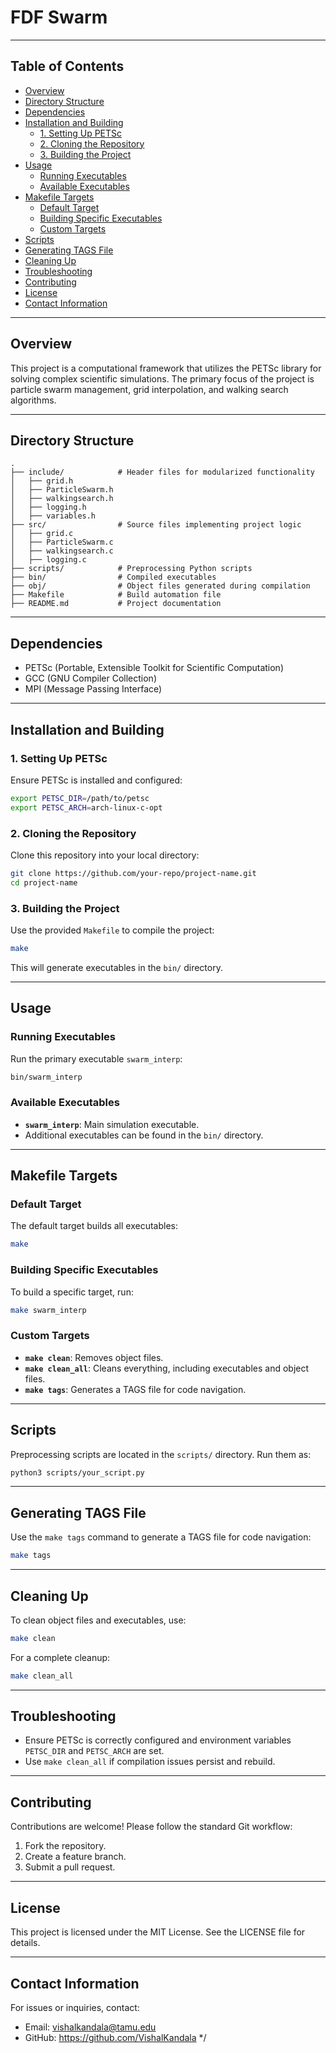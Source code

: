 # **FDF Swarm**

---

## **Table of Contents**

- [Overview](#overview)
- [Directory Structure](#directory-structure)
- [Dependencies](#dependencies)
- [Installation and Building](#installation-and-building)
  - [1. Setting Up PETSc](#1-setting-up-petsc)
  - [2. Cloning the Repository](#2-cloning-the-repository)
  - [3. Building the Project](#3-building-the-project)
- [Usage](#usage)
  - [Running Executables](#running-executables)
  - [Available Executables](#available-executables)
- [Makefile Targets](#makefile-targets)
  - [Default Target](#default-target)
  - [Building Specific Executables](#building-specific-executables)
  - [Custom Targets](#custom-targets)
- [Scripts](#scripts)
- [Generating TAGS File](#generating-tags-file)
- [Cleaning Up](#cleaning-up)
- [Troubleshooting](#troubleshooting)
- [Contributing](#contributing)
- [License](#license)
- [Contact Information](#contact-information)

---

## **Overview**

This project is a computational framework that utilizes the PETSc library for solving complex scientific simulations. The primary focus of the project is particle swarm management, grid interpolation, and walking search algorithms.

---

## **Directory Structure**

```
.
├── include/            # Header files for modularized functionality
│   ├── grid.h
│   ├── ParticleSwarm.h
│   ├── walkingsearch.h
│   ├── logging.h
│   ├── variables.h
├── src/                # Source files implementing project logic
│   ├── grid.c
│   ├── ParticleSwarm.c
│   ├── walkingsearch.c
│   ├── logging.c
├── scripts/            # Preprocessing Python scripts
├── bin/                # Compiled executables
├── obj/                # Object files generated during compilation
├── Makefile            # Build automation file
├── README.md           # Project documentation
```

---

## **Dependencies**

- PETSc (Portable, Extensible Toolkit for Scientific Computation)
- GCC (GNU Compiler Collection)
- MPI (Message Passing Interface)

---

## **Installation and Building**

### 1. Setting Up PETSc

Ensure PETSc is installed and configured:
```bash
export PETSC_DIR=/path/to/petsc
export PETSC_ARCH=arch-linux-c-opt
```

### 2. Cloning the Repository

Clone this repository into your local directory:
```bash
git clone https://github.com/your-repo/project-name.git
cd project-name
```

### 3. Building the Project

Use the provided `Makefile` to compile the project:
```bash
make
```
This will generate executables in the `bin/` directory.

---

## **Usage**

### Running Executables

Run the primary executable `swarm_interp`:
```bash
bin/swarm_interp
```

### Available Executables

- **`swarm_interp`**: Main simulation executable.
- Additional executables can be found in the `bin/` directory.

---

## **Makefile Targets**

### Default Target
The default target builds all executables:
```bash
make
```

### Building Specific Executables
To build a specific target, run:
```bash
make swarm_interp
```

### Custom Targets

- **`make clean`**: Removes object files.
- **`make clean_all`**: Cleans everything, including executables and object files.
- **`make tags`**: Generates a TAGS file for code navigation.

---

## **Scripts**

Preprocessing scripts are located in the `scripts/` directory. Run them as:
```bash
python3 scripts/your_script.py
```

---

## **Generating TAGS File**

Use the `make tags` command to generate a TAGS file for code navigation:
```bash
make tags
```

---

## **Cleaning Up**

To clean object files and executables, use:
```bash
make clean
```

For a complete cleanup:
```bash
make clean_all
```

---

## **Troubleshooting**

- Ensure PETSc is correctly configured and environment variables `PETSC_DIR` and `PETSC_ARCH` are set.
- Use `make clean_all` if compilation issues persist and rebuild.

---

## **Contributing**

Contributions are welcome! Please follow the standard Git workflow:
1. Fork the repository.
2. Create a feature branch.
3. Submit a pull request.

---

## **License**

This project is licensed under the MIT License. See the LICENSE file for details.

---

## **Contact Information**

For issues or inquiries, contact:
- Email: vishalkandala@tamu.edu
- GitHub: https://github.com/VishalKandala
*/
